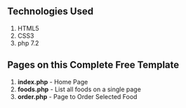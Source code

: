

## Technologies Used
1. HTML5
2. CSS3
3. php 7.2


## Pages on this Complete Free Template
1. **index.php** - Home Page 
3. **foods.php** - List all foods on a single page
4. **order.php** - Page to Order Selected Food


